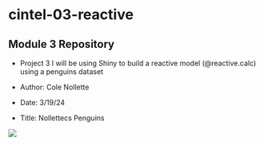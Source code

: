 # cintel-03-reactive

## Module 3 Repository
- Project 3 I will be using Shiny to build a reactive model (@reactive.calc) using a penguins dataset

- Author: Cole Nollette

- Date: 3/19/24

- Title: Nollettecs Penguins

![](https://user-images.githubusercontent.com/74038190/213910345-87a0070d-e6be-4864-b0a1-7e2133e3dae2.png)
